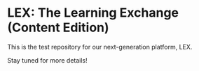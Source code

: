 LEX: The Learning Exchange (Content Edition)
============

This is the test repository for our next-generation platform, LEX.

Stay tuned for more details!
